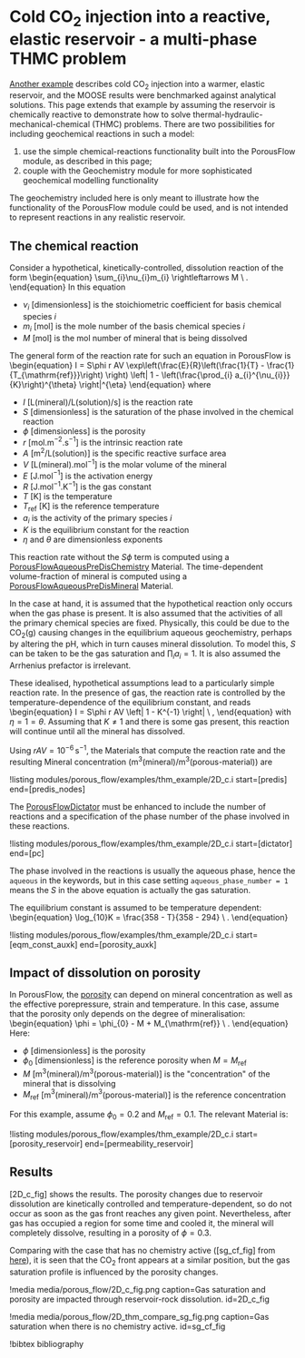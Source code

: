 # Cold CO$_{2}$ injection into a reactive, elastic reservoir - a multi-phase THMC problem

[Another example](thm_example.md) describes cold CO$_{2}$ injection into a warmer, elastic reservoir, and the MOOSE results were benchmarked against analytical solutions.  This page extends that example by assuming the reservoir is chemically reactive to demonstrate how to solve thermal-hydraulic-mechanical-chemical (THMC) problems.  There are two possibilities for including geochemical reactions in such a model:

1. use the simple chemical-reactions functionality built into the PorousFlow module, as described in this page;
2. couple with the Geochemistry module for more sophisticated geochemical modelling functionality

The geochemistry included here is only meant to illustrate how the functionality of the PorousFlow module could be used, and is not intended to represent reactions in any realistic reservoir.

## The chemical reaction

Consider a hypothetical, kinetically-controlled, dissolution reaction of the form
\begin{equation}
\sum_{i}\nu_{i}m_{i} \rightleftarrows M \ .
\end{equation}
In this equation

- $\nu_{i}$ \[dimensionless\] is the stoichiometric coefficient for basis chemical species $i$
- $m_{i}$ \[mol\] is the mole number of the basis chemical species $i$
- $M$ \[mol\] is the mol number of mineral that is being dissolved

The general form of the reaction rate for such an equation in PorousFlow is
\begin{equation}
I = S\phi  r AV \exp\left(\frac{E}{R}\left(\frac{1}{T} - \frac{1}{T_{\mathrm{ref}}}\right) \right) \left| 1 - \left(\frac{\prod_{i} a_{i}^{\nu_{i}}}{K}\right)^{\theta}  \right|^{\eta}
\end{equation}
where

- $I$ \[L(mineral)/L(solution)/s\] is the reaction rate
- $S$ \[dimensionless\] is the saturation of the phase involved in the chemical reaction
- $\phi$ \[dimensionless\] is the porosity
- $r$ \[mol.m$^{-2}$.s$^{-1}$\] is the intrinsic reaction rate
- $A$ \[m$^{2}$/L(solution)\] is the specific reactive surface area
- $V$ \[L(mineral).mol$^{-1}$\] is the molar volume of the mineral
- $E$ \[J.mol$^{-1}$\] is the activation energy
- $R$ \[J.mol$^{-1}$.K$^{-1}$\] is the gas constant
- $T$ \[K\] is the temperature
- $T_{\mathrm{ref}}$ \[K\] is the reference temperature
- $a_{i}$ is the activity of the primary species $i$
- $K$ is the equilibrium constant for the reaction
- $\eta$ and $\theta$ are dimensionless exponents

This reaction rate without the $S \phi$ term is computed using a [PorousFlowAqueousPreDisChemistry](PorousFlowAqueousPreDisChemistry.md) Material.  The time-dependent volume-fraction of mineral is computed using a [PorousFlowAqueousPreDisMineral](PorousFlowAqueousPreDisMineral.md) Material.

In the case at hand, it is assumed that the hypothetical reaction only occurs when the gas phase is present.  It is also assumed that the activities of all the primary chemical species are fixed.  Physically, this could be due to the CO$_{2}$(g) causing changes in the equilibrium aqueous geochemistry, perhaps by altering the pH, which in turn causes mineral dissolution.  To model this, $S$ can be taken to be the gas saturation and $\prod_{i}a_{i} = 1$.  It is also assumed the Arrhenius prefactor is irrelevant.

These idealised, hypothetical assumptions lead to a particularly simple reaction rate.  In the presence of gas, the reaction rate is controlled by the temperature-dependence of the equilibrium constant, and reads
\begin{equation}
I = S\phi  r AV  \left| 1 - K^{-1} \right| \ ,
\end{equation}
with $\eta = 1 = \theta$.  Assuming that $K\neq 1$ and there is some gas present, this reaction will continue until all the mineral has dissolved.

Using $rAV = 10^{-6}\,$s$^{-1}$, the Materials that compute the reaction rate and the resulting Mineral concentration (m$^{3}$(mineral)/m$^{3}$(porous-material)) are

!listing modules/porous_flow/examples/thm_example/2D_c.i start=[predis] end=[predis_nodes]

The [PorousFlowDictator](PorousFlowDictator.md) must be enhanced to include the number of reactions and a specification of the phase number of the phase involved in these reactions.

!listing modules/porous_flow/examples/thm_example/2D_c.i start=[dictator] end=[pc]

The phase involved in the reactions is usually the aqueous phase, hence the `aqueous` in the keywords, but in this case setting `aqueous_phase_number = 1` means the $S$ in the above equation is actually the gas saturation.

The equilibrium constant is assumed to be temperature dependent:
\begin{equation}
\log_{10}K = \frac{358 - T}{358 - 294} \ .
\end{equation}

!listing modules/porous_flow/examples/thm_example/2D_c.i start=[eqm_const_auxk] end=[porosity_auxk]


## Impact of dissolution on porosity

In PorousFlow, the [porosity](PorousFlowPorosity.md) can depend on mineral concentration as well as the effective porepressure, strain and temperature.  In this case, assume that the porosity only depends on the degree of mineralisation:
\begin{equation}
\phi = \phi_{0} - M + M_{\mathrm{ref}} \ .
\end{equation}
Here:

- $\phi$ \[dimensionless\] is the porosity
- $\phi_{0}$ \[dimensionless\] is the reference porosity when $M=M_{\mathrm{ref}}$
- $M$ \[m$^{3}$(mineral)/m$^{3}$(porous-material)\] is the "concentration" of the mineral that is dissolving
- $M_{\mathrm{ref}}$ \[m$^{3}$(mineral)/m$^{3}$(porous-material)\] is the reference concentration

For this example, assume $\phi_{0} = 0.2$ and $M_{\mathrm{ref}} = 0.1$.  The relevant Material is:

!listing modules/porous_flow/examples/thm_example/2D_c.i start=[porosity_reservoir] end=[permeability_reservoir]

## Results

[2D_c_fig] shows the results.  The porosity changes due to reservoir dissolution are kinetically controlled and temperature-dependent, so do not occur as soon as the gas front reaches any given point.  Nevertheless, after gas has occupied a region for some time and cooled it, the mineral will completely dissolve, resulting in a porosity of $\phi = 0.3$.

Comparing with the case that has no chemistry active ([sg_cf_fig] from [here](thm_example.md)), it is seen that the CO$_{2}$ front appears at a similar position, but the gas saturation profile is influenced by the porosity changes.  

!media media/porous_flow/2D_c_fig.png caption=Gas saturation and porosity are impacted through reservoir-rock dissolution.  id=2D_c_fig

!media media/porous_flow/2D_thm_compare_sg_fig.png caption=Gas saturation when there is no chemistry active.  id=sg_cf_fig


!bibtex bibliography
